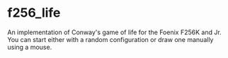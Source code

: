 # f256_life
An implementation of Conway's game of life for the Foenix F256K and Jr. You can start either with a random
configuration or draw one manually using a mouse.
